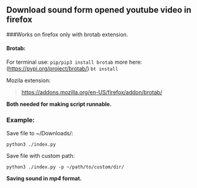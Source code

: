 ## Download sound form opened youtube video in firefox

###Works on firefox only with brotab extension.

#### Brotab: 

For terminal use:
`pip/pip3 install brotab` more here: (https://pypi.org/project/brotab/)
`bt install`

Mozila extension:
> https://addons.mozilla.org/en-US/firefox/addon/brotab/

**Both needed for making script runnable.**

### Example: 

Save file to ~/Downloads/:

`python3 ./index.py`

Save file with custom path:

`python3 ./index.py -p ~/path/to/custom/dir/`

**Saving sound in _mp4_ format.**
